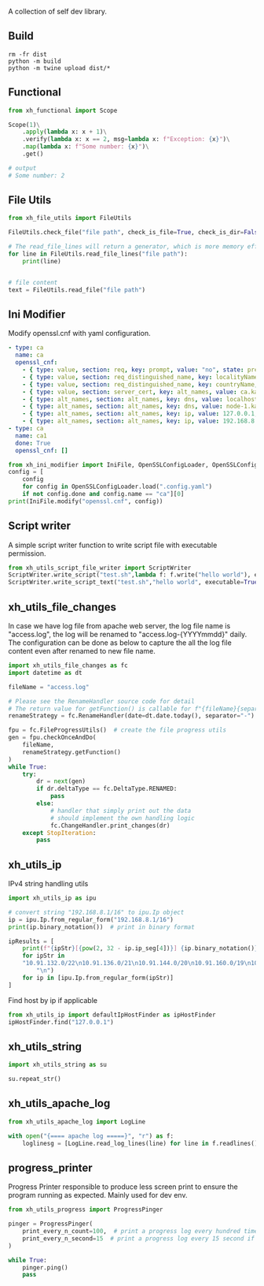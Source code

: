 A collection of self dev library.

## Build
```shell
rm -fr dist
python -m build
python -m twine upload dist/*
```

## Functional
```python
from xh_functional import Scope

Scope(1)\
    .apply(lambda x: x + 1)\
    .verify(lambda x: x == 2, msg=lambda x: f"Exception: {x}")\
    .map(lambda x: f"Some number: {x}")\
    .get()

# output
# Some number: 2
```

## File Utils
```python
from xh_file_utils import FileUtils

FileUtils.check_file("file path", check_is_file=True, check_is_dir=False)

# The read_file_lines will return a generator, which is more memory efficient
for line in FileUtils.read_file_lines("file path"):
    print(line)


# file content
text = FileUtils.read_file("file path")

```

## Ini Modifier
Modify openssl.cnf with yaml configuration.

```yaml
- type: ca
  name: ca
  openssl_cnf:
    - { type: value, section: req, key: prompt, value: "no", state: present }
    - { type: value, section: req_distinguished_name, key: localityName_default, state: remove }
    - { type: value, section: req_distinguished_name, key: countryName, value: HK, state: present }
    - { type: value, section: server_cert, key: alt_names, value: ca.kafka.examplecom, state: present }
    - { type: alt_names, section: alt_names, key: dns, value: localhost, state: present }
    - { type: alt_names, section: alt_names, key: dns, value: node-1.kafka.example.com, state: present }
    - { type: alt_names, section: alt_names, key: ip, value: 127.0.0.1, state: present }
    - { type: alt_names, section: alt_names, key: ip, value: 192.168.8.1, state: present }
- type: ca
  name: ca1
  done: True
  openssl_cnf: []

```

```python
from xh_ini_modifier import IniFile, OpenSSLConfigLoader, OpenSSLConfigMeta, OpenSSLConfigMetaRow
config = [
    config
    for config in OpenSSLConfigLoader.load(".config.yaml")
    if not config.done and config.name == "ca"][0]
print(IniFile.modify("openssl.cnf", config))
```

## Script writer
A simple script writer function to write script file with executable permission.

```python
from xh_utils_script_file_writer import ScriptWriter
ScriptWriter.write_script("test.sh",lambda f: f.write("hello world"), executable=True)
ScriptWriter.write_script_text("test.sh","hello world", executable=True)
```

## xh_utils_file_changes

In case we have log file from apache web server, the log file name is "access.log", the log will be renamed to "access.log-{YYYYmmdd}" daily. \
The configuration can be done as below to capture the all the log file content even after renamed to new file name.

```python
import xh_utils_file_changes as fc
import datetime as dt

fileName = "access.log"

# Please see the RenameHandler source code for detail
# The return value for getFunction() is callable for f"{fileName}{separator}{date}"
renameStrategy = fc.RenameHandler(date=dt.date.today(), separator="-")

fpu = fc.FileProgressUtils()  # create the file progress utils
gen = fpu.checkOnceAndDo(
    fileName,
    renameStrategy.getFunction()
)
while True:
    try:
        dr = next(gen)
        if dr.deltaType == fc.DeltaType.RENAMED:
            pass
        else:
            # handler that simply print out the data
            # should implement the own handling logic 
            fc.ChangeHandler.print_changes(dr)
    except StopIteration:
        pass
```

## xh_utils_ip

IPv4 string handling utils

```python
import xh_utils_ip as ipu

# convert string "192.168.8.1/16" to ipu.Ip object
ip = ipu.Ip.from_regular_form("192.168.8.1/16")
print(ip.binary_notation())  # print in binary format

ipResults = [
    print(f"{ipStr}[{pow(2, 32 - ip.ip_seg[4])}] {ip.binary_notation()}")
    for ipStr in
    "10.91.132.0/22\n10.91.136.0/21\n10.91.144.0/20\n10.91.160.0/19\n10.91.196.0/22\n10.91.200.0/21\n10.91.208.0/20\n10.91.224.0/19".split(
        "\n")
    for ip in [ipu.Ip.from_regular_form(ipStr)]
]
```

Find host by ip if applicable
```python
from xh_utils_ip import defaultIpHostFinder as ipHostFinder
ipHostFinder.find("127.0.0.1")
```

## xh_utils_string

```python
import xh_utils_string as su

su.repeat_str()
```

## xh_utils_apache_log

```python
from xh_utils_apache_log import LogLine

with open("{==== apache log =====}", "r") as f:
    loglinesg = [LogLine.read_log_lines(line) for line in f.readlines()]

```

## progress_printer
Progress Printer responsible to produce less screen print to ensure the program running as expected.
Mainly used for dev env.

```python
from xh_utils_progress import ProgressPinger

pinger = ProgressPinger(
    print_every_n_count=100,  # print a progress log every hundred times call ping method
    print_every_n_second=15  # print a progress log every 15 second if not meeting 100 record processing
)

while True:
    pinger.ping()
    pass
```